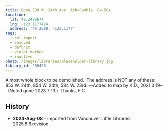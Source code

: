 ```yaml
---
title: Gone.588 W. 24th Ave. Ash—Cambie. Ex-584.
location:
  lat: 49.2499674
  lng: -123.1177424
  address: '49.2500, -123.1177'
tags:
  - kml-import
  - removed
  - defunct
  - violet-marker
  - inactive
photo: /images/libraries/placeholder-library.jpg
library_id: '00426'
---
```

Almost whole block to be demolished.  
The address is NOT any of these:  853 W. 24th, 854 W. 24th, 584 W. 23rd.
—Added to map by K.D., 2021 3 19~  
(Noted gone 2023 7 13.)  Thanks, F.C.

## History
- **2024-Aug-08** - Imported from Vancouver Little Libraries 2025.8.6.revision
